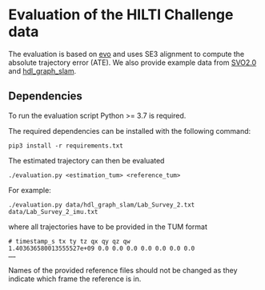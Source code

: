 # Evaluation of the HILTI Challenge data

The evaluation is based on [evo](https://github.com/MichaelGrupp/evo) and uses SE3 alignment to compute the absolute trajectory error (ATE). We also provide example data from [SVO2.0](http://rpg.ifi.uzh.ch/svo2.html) and [hdl_graph_slam](https://github.com/koide3/hdl_graph_slam).

## Dependencies
To run the evaluation script Python >= 3.7 is required.

The required dependencies can be installed with the following command:
```
pip3 install -r requirements.txt
```
The estimated trajectory can then be evaluated

```
./evaluation.py <estimation_tum> <reference_tum>
```
For example:
```
./evaluation.py data/hdl_graph_slam/Lab_Survey_2.txt data/Lab_Survey_2_imu.txt
```

where all trajectories have to be provided in the TUM format 
```
# timestamp_s tx ty tz qx qy qz qw
1.403636580013555527e+09 0.0 0.0 0.0 0.0 0.0 0.0 0.0
…… 
```
Names of the provided reference files should not be changed as they indicate which frame the reference is in.

